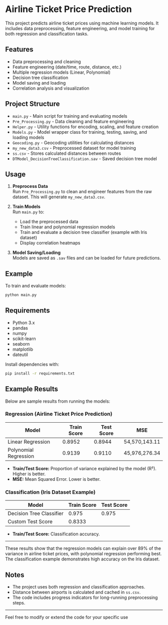 # Airline Ticket Price Prediction

This project predicts airline ticket prices using machine learning models. It includes data preprocessing, feature engineering, and model training for both regression and classification tasks.

## Features

- Data preprocessing and cleaning
- Feature engineering (date/time, route, distance, etc.)
- Multiple regression models (Linear, Polynomial)
- Decision tree classification
- Model saving and loading
- Correlation analysis and visualization

## Project Structure

- `main.py` - Main script for training and evaluating models
- `Pre_Processing.py` - Data cleaning and feature engineering
- `Helper.py` - Utility functions for encoding, scaling, and feature creation
- `Models.py` - Model wrapper class for training, testing, saving, and loading models
- `Geocoding.py` - Geocoding utilities for calculating distances
- `my_new_data3.csv` - Preprocessed dataset for model training
- `ss.csv` - Stores calculated distances between routes
- `DTModel_DecisionTreeClassification.sav` - Saved decision tree model

## Usage

1. **Preprocess Data**  
   Run `Pre_Processing.py` to clean and engineer features from the raw dataset. This will generate `my_new_data3.csv`.

2. **Train Models**  
   Run `main.py` to:
   - Load the preprocessed data
   - Train linear and polynomial regression models
   - Train and evaluate a decision tree classifier (example with Iris dataset)
   - Display correlation heatmaps

3. **Model Saving/Loading**  
   Models are saved as `.sav` files and can be loaded for future predictions.

## Example

To train and evaluate models:
```sh
python main.py
```

## Requirements

- Python 3.x
- pandas
- numpy
- scikit-learn
- seaborn
- matplotlib
- dateutil

Install dependencies with:
```sh
pip install -r requirements.txt
```

## Example Results

Below are sample results from running the models:

### Regression (Airline Ticket Price Prediction)
| Model                  | Train Score | Test Score | MSE           |
|------------------------|-------------|------------|---------------|
| Linear Regression      | 0.8952      | 0.8944     | 54,570,143.11 |
| Polynomial Regression  | 0.9139      | 0.9110     | 45,976,276.34 |

- **Train/Test Score:** Proportion of variance explained by the model (R²). Higher is better.
- **MSE:** Mean Squared Error. Lower is better.

### Classification (Iris Dataset Example)
| Model                  | Train Score | Test Score |
|------------------------|-------------|------------|
| Decision Tree Classifier | 0.975     | 0.975      |
| Custom Test Score        | 0.8333    |            |

- **Train/Test Score:** Classification accuracy.

---

These results show that the regression models can explain over 89% of the variance in airline ticket prices, with polynomial regression performing best. The classification example demonstrates high accuracy on the Iris dataset.

## Notes

- The project uses both regression and classification approaches.
- Distance between airports is calculated and cached in `ss.csv`.
- The code includes progress indicators for long-running preprocessing steps.

---

Feel free to modify or extend the code for your specific use